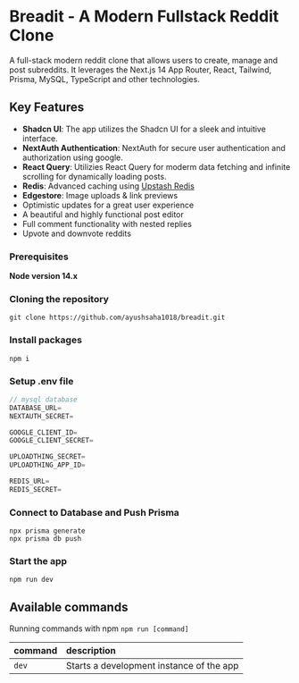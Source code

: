 # Breadit - A Modern Fullstack Reddit Clone

A full-stack modern reddit clone that allows users to create, manage and post subreddits. It leverages the Next.js 14 App Router, React, Tailwind, Prisma, MySQL, TypeScript and other technologies.

## Key Features

- **Shadcn UI**: The app utilizes the Shadcn UI for a sleek and intuitive interface.
- **NextAuth Authentication**: NextAuth for secure user authentication and authorization using google.
- **React Query**: Utilizies React Query for moderm data fetching and infinite scrolling for dynamically loading posts.
- **Redis**: Advanced caching using [Upstash Redis](https://upstash.com/)
- **Edgestore**: Image uploads & link previews
- Optimistic updates for a great user experience
- A beautiful and highly functional post editor
- Full comment functionality with nested replies
- Upvote and downvote reddits

### Prerequisites

**Node version 14.x**

### Cloning the repository

```shell
git clone https://github.com/ayushsaha1018/breadit.git
```

### Install packages

```shell
npm i
```

### Setup .env file


```js
// mysql database
DATABASE_URL=
NEXTAUTH_SECRET=

GOOGLE_CLIENT_ID=
GOOGLE_CLIENT_SECRET=

UPLOADTHING_SECRET=
UPLOADTHING_APP_ID=

REDIS_URL=
REDIS_SECRET=
```

### Connect to Database and Push Prisma
```shell
npx prisma generate
npx prisma db push
```


### Start the app

```shell
npm run dev
```

## Available commands

Running commands with npm `npm run [command]`

| command         | description                              |
| :-------------- | :--------------------------------------- |
| `dev`           | Starts a development instance of the app |

